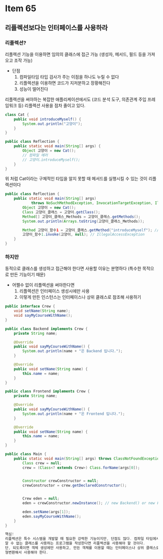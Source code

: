 # Item 65
## 리플렉션보다는 인터페이스를 사용하라

### 리플렉션?
리플렉션 기능을 이용하면 임의의 클래스에 접근 가능 (생성자, 메서드, 필드 등을 가져오고 조작 가능)
- 단점
  1. 컴파일타임 타입 검사가 주는 이점을 하나도 누릴 수 없다
  2. 리플렉션을 이용하면 코드가 지저분하고 장황해진다
  3. 성능이 떨어진다

 리플렉션을 써야하는 복잡한 애플리케이션에서도 (코드 분석 도구, 의존관계 주입 프레임워크 등)
 리플렉션 사용을 점차 줄이고 있다.
```java
class Cat {
    public void introduceMyself() {
        System.out.println("고양이");
    }
}

public class Reflection {
    public static void main(String[] args) {
        Object 고양이 = new Cat();
        // 컴파일 에러
        // 고양이.introduceMyself();
    }
}
```
위 처럼 Cat이라는 구체적인 타입을 알지 못할 때 메서드를 실행시킬 수 있는 것이 리플렉션이다
```java
public class Reflection {
    public static void main(String[] args)
            throws NoSuchMethodException, InvocationTargetException, IllegalAccessException {
        Object 고양이 = new Cat();
        Class 고양이_클래스 = 고양이.getClass();
        Method[] 고양이_클래스_Methods = 고양이_클래스.getMethods();
        System.out.println(Arrays.toString(고양이_클래스_Methods));

        Method 고양이_함수1 = 고양이_클래스.getMethod("introduceMyself"); // NoSuchMethodException 에러 
        고양이_함수1.invoke(고양이, null); // IllegalAccessException
    }
}
```

### 하지만
동적으로 클래스를 생성하고 접근해야 한다면 사용할 이유는 분명하다 (특수한 목적으로 만든 기능이기 때문)
- 어쩔수 없이 리플렉션을 써야한다면
  1. 리플렉션은 인터페이스 생성시에만 사용
  2. 이렇게 만든 인스턴스는 인터페이스나 상위 클래스로 참조해 사용하기
 
```java
public interface Crew {
    void setName(String name);
    void sayMyCourseWithName();
}
```

```java
public class Backend implements Crew {
    private String name;

    @Override
    public void sayMyCourseWithName() {
        System.out.println(name + "은 Backend 입니다.");
    }

    @Override
    public void setName(String name) {
        this.name = name;
    }
}
```

```java
public class Frontend implements Crew {
    private String name;

    @Override
    public void sayMyCourseWithName() {
        System.out.println(name + "은 Frontend 입니다.");
    }

    @Override
    public void setName(String name) {
        this.name = name;
    }
}
```

```java
public class Main {
    public static void main(String[] args) throws ClassNotFoundException {
        Class crew = null;
        crew = (Class<? extends Crew>) Class.forName(args[0]);
        

        Constructor crewConstructor = null;
        crewConstructor = crew.getDeclaredConstructor();


        Crew eden = null;
        eden = crewConstructor.newInstance(); // new Backend() or new Frontend()

        eden.setName(args[1]);
        eden.sayMyCourseWithName();
    }
}
```


```java
핵심!
리플렉션은 특수 시스템을 개발할 때 필요한 강력한 기능이지만, 단점도 많다. 컴파일 타임에서는
알 수 없는 클래스를 사용하는 프로그램을 작성한다면 리플렉션을 사용해야 할 것이다.
단, 되도록이면 객체 생성에만 사용하고, 만든 객체를 이용할 때는 인터페이스나 상위 클래스로
형변환해서 사용해야 한다.
```

